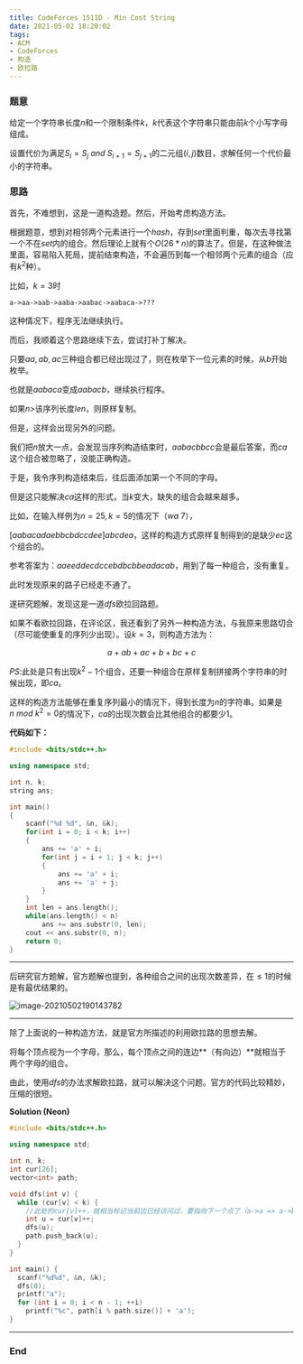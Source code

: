 ```yaml
---
title: CodeForces 1511D - Min Cost String
date: 2021-05-02 18:20:02
tags:
- ACM
- CodeForces
- 构造
- 欧拉路
---
```




### 题意

给定一个字符串长度$n$和一个限制条件$k$，$k$代表这个字符串只能由前$k$个小写字母组成。

设置代价为满足$S_i=S_j \ and \ S_{i+1}=S_{j+1}$的二元组$(i,j)$数目，求解任何一个代价最小的字符串。

<!-- more -->



### 思路

首先，不难想到，这是一道构造题。然后，开始考虑构造方法。

根据题意，想到对相邻两个元素进行一个$hash$，存到$set$里面判重，每次去寻找第一个不在$set$内的组合。然后理论上就有个$O(26*n)$的算法了。但是，在这种做法里面，容易陷入死局，提前结束构造，不会遍历到每一个相邻两个元素的组合（应有$k^2$种）。

比如，$k=3$时

```
a->aa->aab->aaba->aabac->aabaca->???
```

这种情况下，程序无法继续执行。

而后，我顺着这个思路继续下去，尝试打补丁解决。

只要$aa,ab,ac$三种组合都已经出现过了，则在枚举下一位元素的时候，从$b$开始枚举。

也就是$aabaca$变成$aabacb$，继续执行程序。

如果$n>$该序列长度$len$，则原样复制。

但是，这样会出现另外的问题。

我们把$n$放大一点，会发现当序列构造结束时，$aabacbbcc$会是最后答案，而$ca$这个组合被忽略了，没能正确构造。

于是，我令序列构造结束后，往后面添加第一个不同的字母。

但是这只能解决$ca$这样的形式，当$k$变大，缺失的组合会越来越多。

比如，在输入样例为$n=25,k=5$的情况下（$wa \ 7$），

$[aabacadaebbcbdccdee]abcdea$，这样的构造方式原样复制得到的是缺少$ec$这个组合的。

参考答案为：$aaeeddecdccebdbcbbeadacab$，用到了每一种组合，没有重复。

此时发现原来的路子已经走不通了。

遂研究题解，发现这是一道$dfs$欧拉回路题。

如果不看欧拉回路，在评论区，我还看到了另外一种构造方法，与我原来思路切合（尽可能使重复的序列少出现）。设$k=3$，则构造方法为：

$$a + ab+ac+b+bc+c$$

$PS:$此处是只有出现$k^2-1$个组合，还要一种组合在原样复制拼接两个字符串的时候出现，即$ca$。

这样的构造方法能够在重复序列最小的情况下，得到长度为$n$的字符串。如果是$n \ mod \ k^2 = 0$的情况下，$ca$的出现次数会比其他组合的都要少$1$。

**代码如下：**

```c++
#include <bits/stdc++.h>

using namespace std;

int n, k;
string ans;

int main()
{
    scanf("%d %d", &n, &k);
    for(int i = 0; i < k; i++)
    {
        ans += 'a' + i;
        for(int j = i + 1; j < k; j++)
        {
            ans += 'a' + i;
            ans += 'a' + j;
        }
    }
    int len = ans.length();
    while(ans.length() < n)
        ans += ans.substr(0, len);
    cout << ans.substr(0, n);
    return 0;
}
```



---



后研究官方题解，官方题解也提到，各种组合之间的出现次数差异，在$\leq1$的时候是有最优结果的。



![image-20210502190143782](https://raw.githubusercontent.com/YZ-HL/yz-hl.github.io/master/img/CF1511D-S1.png)



---



除了上面说的一种构造方法，就是官方所描述的利用欧拉路的思想去解。

将每个顶点视为一个字母，那么，每个顶点之间的连边**（有向边）**就相当于两个字母的组合。

由此，使用$dfs$的办法求解欧拉路，就可以解决这个问题。官方的代码比较精妙，压缩的很短。



**Solution (Neon)**

```c++
#include <bits/stdc++.h>

using namespace std;

int n, k;
int cur[26];
vector<int> path;

void dfs(int v) {
  while (cur[v] < k) {
  	//此处的cur[v]++，就相当标记当前边已经访问过，要指向下一个点了（a->a => a->b）
    int u = cur[v]++;
    dfs(u);
    path.push_back(u);
  }
}

int main() {
  scanf("%d%d", &n, &k);
  dfs(0);
  printf("a");
  for (int i = 0; i < n - 1; ++i)
    printf("%c", path[i % path.size()] + 'a');
}
```



---



### End